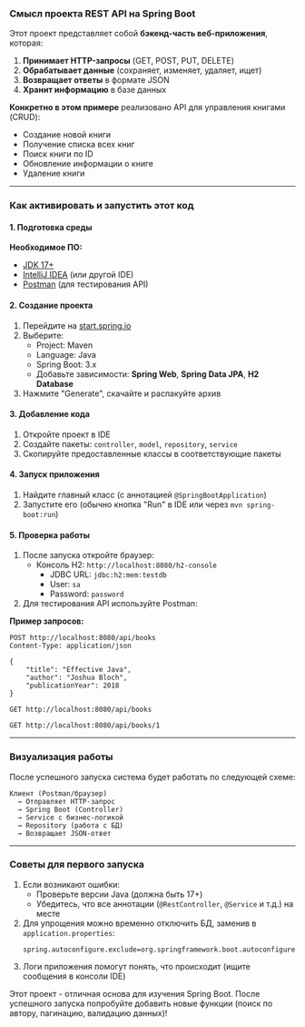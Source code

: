 ### Смысл проекта REST API на Spring Boot

Этот проект представляет собой **бэкенд-часть веб-приложения**, которая:
1. **Принимает HTTP-запросы** (GET, POST, PUT, DELETE)
2. **Обрабатывает данные** (сохраняет, изменяет, удаляет, ищет)
3. **Возвращает ответы** в формате JSON
4. **Хранит информацию** в базе данных

**Конкретно в этом примере** реализовано API для управления книгами (CRUD):
- Создание новой книги
- Получение списка всех книг
- Поиск книги по ID
- Обновление информации о книге
- Удаление книги

---

### Как активировать и запустить этот код

#### 1. Подготовка среды
**Необходимое ПО:**
- [JDK 17+](https://adoptium.net/)
- [IntelliJ IDEA](https://www.jetbrains.com/idea/) (или другой IDE)
- [Postman](https://www.postman.com/) (для тестирования API)

#### 2. Создание проекта
1. Перейдите на [start.spring.io](https://start.spring.io/)
2. Выберите:
   - Project: Maven
   - Language: Java
   - Spring Boot: 3.x
   - Добавьте зависимости: **Spring Web**, **Spring Data JPA**, **H2 Database**
3. Нажмите "Generate", скачайте и распакуйте архив

#### 3. Добавление кода
1. Откройте проект в IDE
2. Создайте пакеты: `controller`, `model`, `repository`, `service`
3. Скопируйте предоставленные классы в соответствующие пакеты

#### 4. Запуск приложения
1. Найдите главный класс (с аннотацией `@SpringBootApplication`)
2. Запустите его (обычно кнопка "Run" в IDE или через `mvn spring-boot:run`)

#### 5. Проверка работы
1. После запуска откройте браузер:
   - Консоль H2: `http://localhost:8080/h2-console`
     - JDBC URL: `jdbc:h2:mem:testdb`
     - User: `sa`
     - Password: `password`
2. Для тестирования API используйте Postman:

**Пример запросов:**
```http
POST http://localhost:8080/api/books
Content-Type: application/json

{
    "title": "Effective Java",
    "author": "Joshua Bloch",
    "publicationYear": 2018
}
```

```http
GET http://localhost:8080/api/books
```

```http
GET http://localhost:8080/api/books/1
```

---

### Визуализация работы
После успешного запуска система будет работать по следующей схеме:

```
Клиент (Postman/браузер) 
  → Отправляет HTTP-запрос 
  → Spring Boot (Controller) 
  → Service с бизнес-логикой 
  → Repository (работа с БД) 
  → Возвращает JSON-ответ
```

---

### Советы для первого запуска
1. Если возникают ошибки:
   - Проверьте версии Java (должна быть 17+)
   - Убедитесь, что все аннотации (`@RestController`, `@Service` и т.д.) на месте
2. Для упрощения можно временно отключить БД, заменив в `application.properties`:
   ```properties
   spring.autoconfigure.exclude=org.springframework.boot.autoconfigure.jdbc.DataSourceAutoConfiguration
   ```
3. Логи приложения помогут понять, что происходит (ищите сообщения в консоли IDE)

Этот проект - отличная основа для изучения Spring Boot. После успешного запуска попробуйте добавить новые функции (поиск по автору, пагинацию, валидацию данных)!
